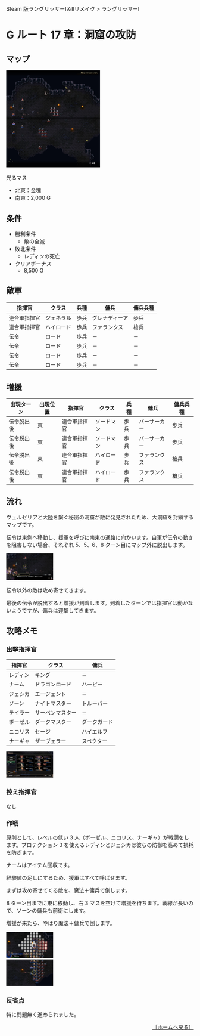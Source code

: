 Steam 版ラングリッサーⅠ＆Ⅱリメイク > ラングリッサーⅠ

# G ルート 17 章：洞窟の攻防

## マップ

<div>
  <img src="../images/Chapter17G/Map17G.jpg" width="50%">
</div>

光るマス
- 北東：金塊
- 南東：2,000 G

## 条件

- 勝利条件
    - 敵の全滅
- 敗北条件
    - レディンの死亡
- クリアボーナス
    - 8,500 G

## 敵軍

|指揮官|クラス|兵種|傭兵|傭兵兵種|
|---|---|---|---|---|
|連合軍指揮官|ジェネラル|歩兵|グレナディーア|歩兵|
|連合軍指揮官|ハイロード|歩兵|ファランクス|槍兵|
|伝令|ロード|歩兵|－|－|
|伝令|ロード|歩兵|－|－|
|伝令|ロード|歩兵|－|－|
|伝令|ロード|歩兵|－|－|

## 増援

|出現ターン|出現位置|指揮官|クラス|兵種|傭兵|傭兵兵種|
|---|---|---|---|---|---|---|
|伝令脱出後|東|連合軍指揮官|ソードマン|歩兵|バーサーカー|歩兵|
|伝令脱出後|東|連合軍指揮官|ソードマン|歩兵|バーサーカー|歩兵|
|伝令脱出後|東|連合軍指揮官|ハイロード|歩兵|ファランクス|槍兵|
|伝令脱出後|東|連合軍指揮官|ハイロード|歩兵|ファランクス|槍兵|

## 流れ

ヴェルゼリアと大陸を繋ぐ秘密の洞窟が敵に発見されたため、大洞窟を封鎖するマップです。

伝令は東側へ移動し、援軍を呼びに南東の通路に向かいます。自軍が伝令の動きを阻害しない場合、それぞれ 5、5、6、8 ターン目にマップ外に脱出します。
<div>
  <img src="../images/Chapter17G/Boser.jpg" width="25%">
</div>

伝令以外の敵は攻め寄せてきます。

最後の伝令が脱出すると増援が到着します。到着したターンでは指揮官は動かないようですが、傭兵は迎撃してきます。

## 攻略メモ

### 出撃指揮官

|指揮官|クラス|傭兵|
|---|---|---|
|レディン|キング|－|
|ナーム|ドラゴンロード|ハーピー|
|ジェシカ|エージェント|－|
|ソーン|ナイトマスター|トルーパー|
|テイラー|サーペンマスター|－|
|ボーゼル|ダークマスター|ダークガード|
|ニコリス|セージ|ハイエルフ|
|ナーギャ|ザーヴェラー|スペクター|

<div>
  <img src="../images/Chapter17G/Organization.jpg" width="25%">
</div>

### 控え指揮官

なし

### 作戦

原則として、レベルの低い 3 人（ボーゼル、ニコリス、ナーギャ）が戦闘をします。プロテクション 3 を使えるレディンとジェシカは彼らの防御を高めて損耗を防ぎます。

ナームはアイテム回収です。

経験値の足しにするため、援軍はすべて呼ばせます。

まずは攻め寄せてくる敵を、魔法＋傭兵で倒します。

8 ターン目までに東に移動し、右 3 マスを空けて増援を待ちます。戦線が長いので、ソーンの傭兵も前衛にします。

増援が来たら、やはり魔法＋傭兵で倒します。
<div>
  <img src="../images/Chapter17G/Boser2.jpg" width="25%">
</div>
<div>
  <img src="../images/Chapter17G/Nagya.jpg" width="25%">
</div>

### 反省点

特に問題無く進められました。

<div align="right">
  <a href="../README.md">［ホームへ戻る］</a>
</div>
